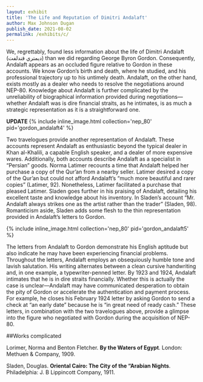 ```yaml
---
layout: exhibit
title: 'The Life and Reputation of Dimitri Andalaft'
author: Max Johnson Dugan
publish_date: 2021-08-02
permalink: /exhibits/c/
---
```


<p> We, regrettably, found less information about the life of Dimitri Andalaft (ديمتري قندلفت) than we did regarding George Byron Gordon. Consequently, Andalaft appears as an occluded figure relative to Gordon in these accounts. We know Gordon’s birth and death, where he studied, and his professional trajectory up to his untimely death. Andalaft, on the other hand, exists mostly as a dealer who needs to resolve the negotiations around NEP-80. Knowledge about Andalaft is further complicated by the unreliability of biographical information provided during negotiations—whether Andalaft was is dire financial straits, as he intimates, is as much a strategic representation as it is a straightforward one.</p>

__UPDATE__
{% include inline_image.html collection='nep_80' pid='gordon_andalaft4' %}

<p>Two travelogues provide another representation of Andalaft. These accounts represent Andalaft as enthusiastic beyond the typical dealer in Khan al-Khalili, a capable English speaker, and a dealer of more expensive wares. Additionally, both accounts describe Andalaft as a specialist in “Persian” goods. Norma Latimer recounts a time that Andalaft helped her purchase a copy of the Qur’an from a nearby seller. Latimer desired a copy of the Qur’an but could not afford Andalaft’s “much more beautiful and rarer copies” (Latimer, 92). Nonetheless, Latimer facilitated a purchase that pleased Latimer. Sladen goes further in his praising of Andalaft, detailing his excellent taste and knowledge about his inventory. In Sladen’s account “Mr. Andalaft always strikes one as the artist rather than the trader” (Sladen, 98). Romanticism aside, Sladen adds some flesh to the thin representation provided in Andalaft’s letters to Gordon.</p>

{% include inline_image.html collection='nep_80' pid='gordon_andalaft5' %}

<p>The letters from Andalaft to Gordon demonstrate his English aptitude but also indicate he may have been experiencing financial problems. Throughout the letters, Andalaft employs an obsequiously humble tone and lavish salutation. His writing alternates between a clean cursive handwriting and, in one example, a typewriter-penned letter. By 1923 and 1924, Andalaft intimates that he is in dire straits financially. Whether this is actually the case is unclear—Andalaft may have communicated desperation to obtain the pity of Gordon or accelerate the authentication and payment process. For example, he closes his February 1924 letter by asking Gordon to send a check at “an early date” because he is “in great need of ready cash.” These letters, in combination with the two travelogues above, provide a glimpse into the figure who negotiated with Gordon during the acquisition of NEP-80.</p>


##Works complicated

Lorimer, Norma and Benton Fletcher. **By the Waters of Egypt**. London: Methuen & Company, 1909.

Sladen, Douglas. **Oriental Cairo: The City of the “Arabian Nights**. Philadelphia: J. B Lippincott Company, 1911.
